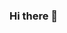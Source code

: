 ### Hi there 👋

<!--
**AJFlecher/AJFlecher** is a ✨ _special_ ✨ repository because its `README.md` (this file) appears on your GitHub profile.

Here are some ideas to get you started:

- 🔭 I’m currently working on ...
- 🌱 I’m currently learning ...
- 👯 I’m looking to collaborate on ...
- 🤔 I’m looking for help with ...
- 💬 Ask me about ...
- 📫 How to reach me: ...
- 😄 Pronouns: ...
- ⚡ Fun fact: ...

[![AJFlecher github stats](https://github-readme-stats.vercel.app/api?username=AJFlecher)](https://github.com/AJFlecher/github-readme-stats)
